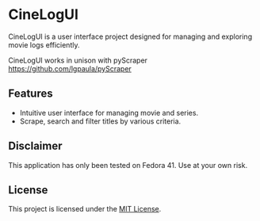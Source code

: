 # CineLogUI

CineLogUI is a user interface project designed for managing and exploring movie logs efficiently.

CineLogUI works in unison with pyScraper https://github.com/lgpaula/pyScraper

## Features

- Intuitive user interface for managing movie and series.
- Scrape, search and filter titles by various criteria.

## Disclaimer

This application has only been tested on Fedora 41. Use at your own risk.

## License

This project is licensed under the [MIT License](LICENSE).
